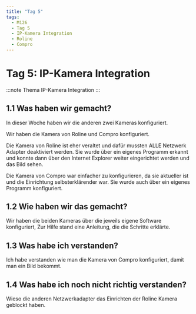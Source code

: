 ```yaml
---
title: "Tag 5"
tags:
  - M126
  - Tag 5
  - IP-Kamera Integration
  - Roline
  - Compro
---
```


# Tag 5: IP-Kamera Integration

:::note Thema
IP-Kamera Integration
:::

## 1.1 Was haben wir gemacht?

In dieser Woche haben wir die anderen zwei Kameras konfiguriert.

Wir haben die Kamera von Roline und Compro konfiguriert.

Die Kamera von Roline ist eher veraltet und dafür mussten ALLE Netzwerk Adapter deaktiviert werden. Sie wurde über ein eigenes Programm erkannt und konnte dann über den Internet Explorer weiter eingerichtet werden und das Bild sehen.

Die Kamera von Compro war einfacher zu konfigurieren, da sie aktueller ist und die Einrichtung selbsterklärender war. Sie wurde auch über ein eigenes Programm konfiguriert.

## 1.2 Wie haben wir das gemacht?

Wir haben die beiden Kameras über die jeweils eigene Software konfiguriert, Zur Hilfe stand eine Anleitung, die die Schritte erklärte.

## 1.3 Was habe ich verstanden?

Ich habe verstanden wie man die Kamera von Compro konfiguriert, damit man ein Bild bekommt.

## 1.4 Was habe ich noch nicht richtig verstanden?

Wieso die anderen Netzwerkadapter das Einrichten der Roline Kamera geblockt haben.